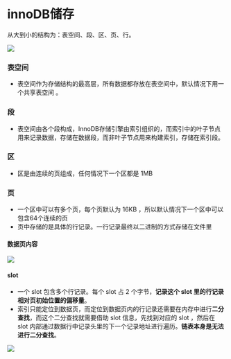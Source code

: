 # innoDB储存

从大到小的结构为：表空间、段、区、页、行。

![](https://user-gold-cdn.xitu.io/2019/5/25/16aec913b8309df8?imageView2/0/w/1280/h/960/format/png/ignore-error/1)



### 表空间

- 表空间作为存储结构的最高层，所有数据都存放在表空间中，默认情况下用一个共享表空间 。

### 段

- 表空间由各个段构成，InnoDB存储引擎由索引组织的，而索引中的叶子节点用来记录数据，存储在数据段，而非叶子节点用来构建索引，存储在索引段。

### 区

- 区是由连续的页组成，任何情况下一个区都是 1MB 

### 页

- 一个区中可以有多个页，每个页默认为 16KB ，所以默认情况下一个区中可以包含64个连续的页
- 页中存储的是具体的行记录。一行记录最终以二进制的方式存储在文件里

#### 数据页内容

![](https://user-gold-cdn.xitu.io/2019/5/25/16aec913ccb91a18?imageView2/0/w/1280/h/960/format/png/ignore-error/1)

#### slot

- 一个 slot 包含多个行记录。每个 slot 占 2 个字节，**记录这个 slot 里的行记录相对页初始位置的偏移量**。
- 索引只能定位到数据页，而定位到数据页内的行记录还需要在内存中进行**二分查找**，而这个二分查找就需要借助 slot 信息，先找到对应的 slot ，然后在 slot 内部通过数据行中记录头里的下一个记录地址进行遍历。**链表本身是无法进行二分查找**。

![](https://user-gold-cdn.xitu.io/2019/5/25/16aec913ccad3d36?imageView2/0/w/1280/h/960/format/png/ignore-error/1)